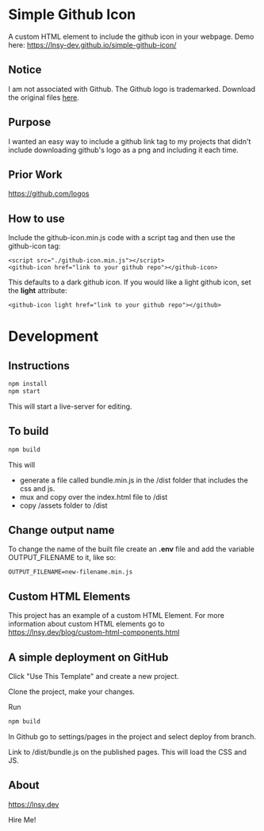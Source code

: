 
# Simple Github Icon
A custom HTML element to include the github icon in your webpage. Demo here: https://lnsy-dev.github.io/simple-github-icon/

## Notice
I am not associated with Github. The Github logo is trademarked. Download the original files  <a href="https://github.com/logos">here</a>.

## Purpose

I wanted an easy way to include a github link tag to my projects that didn't include downloading github's logo as a png and including it each time. 

## Prior Work

https://github.com/logos

## How to use

Include the github-icon.min.js code with a script tag and then use the github-icon tag:

```
<script src="./github-icon.min.js"></script>
<github-icon href="link to your github repo"></github-icon>

```

This defaults to a dark github icon. If you would like a light github icon, set the **light** attribute:

```
<github-icon light href="link to your github repo"></github>
```


# Development
## Instructions

```sh
npm install
npm start
```

This will start a live-server for editing.


## To build

```sh
npm build
```

This will
 - generate a file called bundle.min.js in the /dist folder that includes the css and js. 
 - mux and copy over the index.html file to /dist
 - copy /assets folder to /dist

## Change output name

To change the name of the built file create an **.env** file and add the variable 
OUTPUT_FILENAME to it, like so: 

```
OUTPUT_FILENAME=new-filename.min.js
```

## Custom HTML Elements

This project has an example of a custom HTML Element. For more information about custom HTML elements go to https://lnsy.dev/blog/custom-html-components.html

## A simple deployment on GitHub

Click "Use This Template" and create a new project. 

Clone the project, make your changes. 

Run

```sh
npm build
```

In Github go to settings/pages in the project and select deploy from branch. 

Link to /dist/bundle.js on the published pages. This will load the CSS and JS. 

## About

https://lnsy.dev 

Hire Me!  

